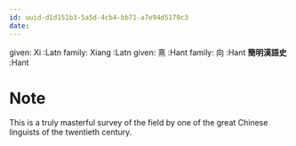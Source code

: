 ```yaml
---
id: uuid-d1d151b3-5a5d-4cb4-bb71-a7e94d5170c3
date: 
---
```


given: Xi :Latn
family: Xiang :Latn
given: 熹 :Hant
family: 向 :Hant
**簡明漢語史** :Hant
# Note
This is a truly masterful survey of the field by one of the great Chinese linguists of the twentieth century. 
